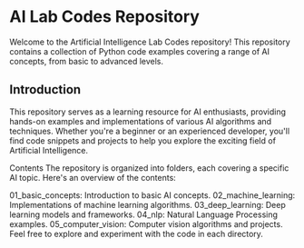 # AI Lab Codes Repository

Welcome to the Artificial Intelligence Lab Codes repository! This repository contains a collection of Python code examples covering a range of AI concepts, from basic to advanced levels.

## Introduction

This repository serves as a learning resource for AI enthusiasts, providing hands-on examples and implementations of various AI algorithms and techniques.
Whether you're a beginner or an experienced developer, you'll find code snippets and projects to help you explore the exciting field of Artificial Intelligence.

Contents
The repository is organized into folders, each covering a specific AI topic. Here's an overview of the contents:

01_basic_concepts: Introduction to basic AI concepts.
02_machine_learning: Implementations of machine learning algorithms.
03_deep_learning: Deep learning models and frameworks.
04_nlp: Natural Language Processing examples.
05_computer_vision: Computer vision algorithms and projects.
Feel free to explore and experiment with the code in each directory.

